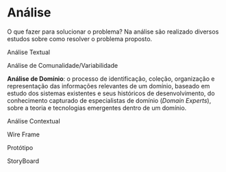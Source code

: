 # Análise

O que fazer para solucionar o problema? Na análise são realizado diversos estudos sobre como resolver o problema proposto.



Análise Textual

Análise de Comunalidade\/Variabilidade

**Análise de Domínio**: o processo de identificação, coleção, organização e representação das informações relevantes de um domínio, baseado em estudo dos sistemas existentes e seus históricos de desenvolvimento, do conhecimento capturado de especialistas de domínio \(_Domain Experts_\), sobre a teoria e tecnologias emergentes dentro de um domínio.

Análise Contextual

Wire Frame

Protótipo

StoryBoard

